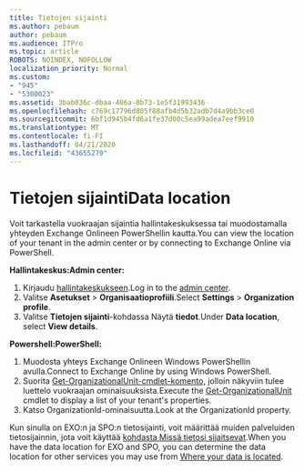```yaml
---
title: Tietojen sijainti
ms.author: pebaum
author: pebaum
ms.audience: ITPro
ms.topic: article
ROBOTS: NOINDEX, NOFOLLOW
localization_priority: Normal
ms.custom:
- "945"
- "5300023"
ms.assetid: 3bab036c-dbaa-406a-8b73-1e5f31993436
ms.openlocfilehash: c769c17796d805f88afb4d5b32adb7d4a9bb3ce0
ms.sourcegitcommit: 6bf1d945b4fd6a1fe37d00c5ea99adea7eef9910
ms.translationtype: MT
ms.contentlocale: fi-FI
ms.lasthandoff: 04/21/2020
ms.locfileid: "43655279"
---
```

# <a name="data-location"></a><span data-ttu-id="8a605-102">Tietojen sijainti</span><span class="sxs-lookup"><span data-stu-id="8a605-102">Data location</span></span>

<span data-ttu-id="8a605-103">Voit tarkastella vuokraajan sijaintia hallintakeskuksessa tai muodostamalla yhteyden Exchange Onlineen PowerShellin kautta.</span><span class="sxs-lookup"><span data-stu-id="8a605-103">You can view the location of your tenant in the admin center or by connecting to Exchange Online via PowerShell.</span></span>


<span data-ttu-id="8a605-104">**Hallintakeskus:**</span><span class="sxs-lookup"><span data-stu-id="8a605-104">**Admin center:**</span></span>
1. <span data-ttu-id="8a605-105">Kirjaudu [hallintakeskukseen](https://admin.microsoft.com/Adminportal/Home).</span><span class="sxs-lookup"><span data-stu-id="8a605-105">Log in to the [admin center](https://admin.microsoft.com/Adminportal/Home).</span></span>
2. <span data-ttu-id="8a605-106">Valitse **Asetukset** > **Organisaatioprofiili**.</span><span class="sxs-lookup"><span data-stu-id="8a605-106">Select **Settings** > **Organization profile**.</span></span>
3. <span data-ttu-id="8a605-107">Valitse **Tietojen sijainti**-kohdassa Näytä **tiedot**.</span><span class="sxs-lookup"><span data-stu-id="8a605-107">Under **Data location**, select **View details**.</span></span>


<span data-ttu-id="8a605-108">**Powershell:**</span><span class="sxs-lookup"><span data-stu-id="8a605-108">**PowerShell:**</span></span>
1. <span data-ttu-id="8a605-109">Muodosta yhteys Exchange Onlineen Windows PowerShellin avulla.</span><span class="sxs-lookup"><span data-stu-id="8a605-109">Connect to Exchange Online by using Windows PowerShell.</span></span>
2. <span data-ttu-id="8a605-110">Suorita [Get-OrganizationalUnit-cmdlet-komento,](https://docs.microsoft.com/powershell/module/exchange/active-directory/get-organizationalunit) jolloin näkyviin tulee luettelo vuokraajan ominaisuuksista.</span><span class="sxs-lookup"><span data-stu-id="8a605-110">Execute the [Get-OrganizationalUnit](https://docs.microsoft.com/powershell/module/exchange/active-directory/get-organizationalunit) cmdlet to display a list of your tenant's properties.</span></span> 
3. <span data-ttu-id="8a605-111">Katso OrganizationId-ominaisuutta.</span><span class="sxs-lookup"><span data-stu-id="8a605-111">Look at the OrganizationId property.</span></span>

<span data-ttu-id="8a605-112">Kun sinulla on EXO:n ja SPO:n tietosijainti, voit määrittää muiden palveluiden tietosijainnin, jota voit käyttää [kohdasta Missä tietosi sijaitsevat](https://products.office.com/where-is-your-data-located).</span><span class="sxs-lookup"><span data-stu-id="8a605-112">When you have the data location for EXO and SPO, you can determine the data location for other services you may use from [Where your data is located](https://products.office.com/where-is-your-data-located).</span></span>
